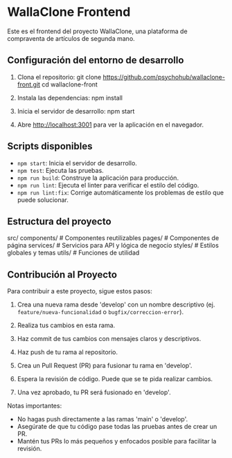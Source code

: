 # WallaClone Frontend

Este es el frontend del proyecto WallaClone, una plataforma de compraventa de artículos de segunda mano.

## Configuración del entorno de desarrollo

1. Clona el repositorio:
git clone https://github.com/psychohub/wallaclone-front.git
cd wallaclone-front
   
2. Instala las dependencias:
npm install

3. Inicia el servidor de desarrollo:
npm start

4. Abre [http://localhost:3001](http://localhost:3001) para ver la aplicación en el navegador.

## Scripts disponibles

- `npm start`: Inicia el servidor de desarrollo.
- `npm test`: Ejecuta las pruebas.
- `npm run build`: Construye la aplicación para producción.
- `npm run lint`: Ejecuta el linter para verificar el estilo del código.
- `npm run lint:fix`: Corrige automáticamente los problemas de estilo que puede solucionar.

## Estructura del proyecto
src/
components/  # Componentes reutilizables
pages/       # Componentes de página
services/    # Servicios para API y lógica de negocio
styles/      # Estilos globales y temas
utils/       # Funciones de utilidad

## Contribución al Proyecto

Para contribuir a este proyecto, sigue estos pasos:

1. Crea una nueva rama desde 'develop' con un nombre descriptivo (ej. `feature/nueva-funcionalidad` o `bugfix/correccion-error`).

2. Realiza tus cambios en esta rama.

3. Haz commit de tus cambios con mensajes claros y descriptivos.

4. Haz push de tu rama al repositorio.

5. Crea un Pull Request (PR) para fusionar tu rama en 'develop'.

6. Espera la revisión de código. Puede que se te pida realizar cambios.

7. Una vez aprobado, tu PR será fusionado en 'develop'.

Notas importantes:
- No hagas push directamente a las ramas 'main' o 'develop'.
- Asegúrate de que tu código pase todas las pruebas antes de crear un PR.
- Mantén tus PRs lo más pequeños y enfocados posible para facilitar la revisión.

